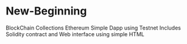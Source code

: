 # New-Beginning
BlockChain Collections
Ethereum Simple Dapp using Testnet
Includes Solidity contract and Web interface using simple HTML

